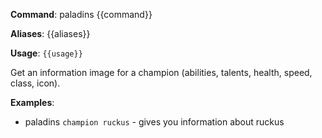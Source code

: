 **Command**: paladins {{command}}

**Aliases**: {{aliases}}

**Usage**: `{{usage}}`


Get an information image for a champion (abilities, talents, health, speed, class, icon).


**Examples**:

* paladins `champion ruckus` - gives you information about ruckus
